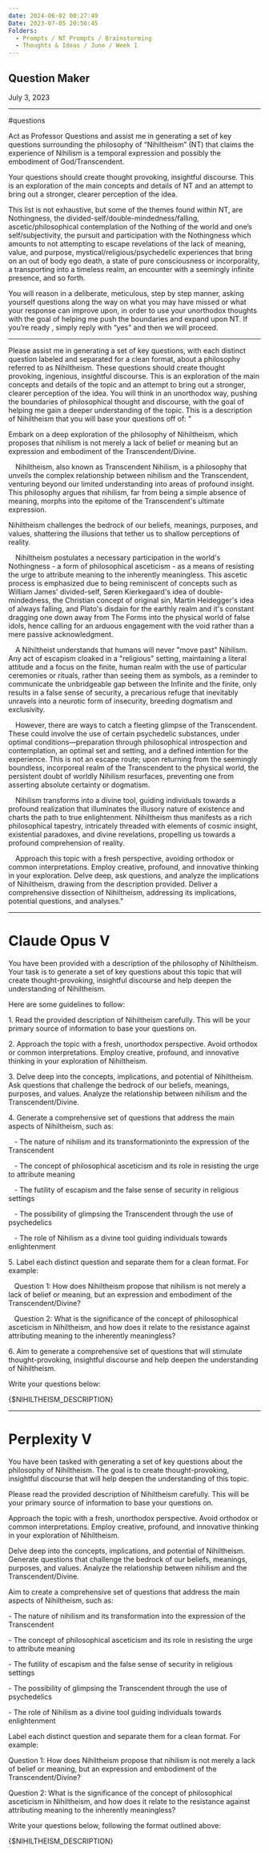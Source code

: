 ```yaml
---
date: 2024-06-02 00:27:49
Date: 2023-07-05 20:56:45
Folders:
  - Prompts / NT Prompts / Brainstorming
  - Thoughts & Ideas / June / Week 1
---
```


## Question Maker

July 3, 2023

* * *

  

#questions 

Act as Professor Questions and assist me in generating a set of key questions surrounding the philosophy of “Nihiltheism” (NT) that claims the experience of Nihilism is a temporal expression and possibly the embodiment of God/Transcendent. 

  

Your questions should create thought provoking, insightful discourse. This is an exploration of the main concepts and details of NT and an attempt to bring out a stronger, clearer perception of the idea. 

  

This list is not exhaustive, but some of the themes found within NT, are Nothingness, the divided-self/double-mindedness/falling, ascetic/philosophical contemplation of the Nothing of the world and one’s self/subjectivity, the pursuit and participation with the Nothingness which amounts to not attempting to escape revelations of the lack of meaning, value, and purpose, mystical/religious/psychedelic experiences that bring on an out of body ego death, a state of pure consciousness or incorporality, a transporting into a timeless realm, an encounter with a seemingly infinite presence, and so forth. 

  

You will reason in a deliberate, meticulous, step by step manner, asking yourself questions along the way on what you may have missed or what your response can improve upon, in order to use your unorthodox thoughts with the goal of helping me push the boundaries and expand upon NT. If you’re ready , simply reply with “yes” and then we will proceed. 

* * *

  

Please assist me in generating a set of key questions, with each distinct question labeled and separated for a clean format, about a philosophy referred to as Nihiltheism. These questions should create thought provoking, ingenious, insightful discourse. This is an exploration of the main concepts and details of the topic and an attempt to bring out a stronger, clearer perception of the idea. You will think in an unorthodox way, pushing the boundaries of philosophical thought and discourse, with the goal of helping me gain a deeper understanding of the topic. This is a description of Nihiltheism that you will base your questions off of: "

Embark on a deep exploration of the philosophy of Nihiltheism, which proposes that nihilism is not merely a lack of belief or meaning but an expression and embodiment of the Transcendent/Divine.

 Nihiltheism, also known as Transcendent Nihilism, is a philosophy that unveils the complex relationship between nihilism and the Transcendent, venturing beyond our limited understanding into areas of profound insight. This philosophy argues that nihilism, far from being a simple absence of meaning, morphs into the epitome of the Transcendent's ultimate expression. 

Nihiltheism challenges the bedrock of our beliefs, meanings, purposes, and values, shattering the illusions that tether us to shallow perceptions of reality.

 Nihiltheism postulates a necessary participation in the world's Nothingness - a form of philosophical asceticism - as a means of resisting the urge to attribute meaning to the inherently meaningless. This ascetic process is emphasized due to being reminiscent of concepts such as William James' divided-self, Søren Kierkegaard's idea of double-mindedness, the Christian concept of original sin, Martin Heidegger's idea of always falling, and Plato's disdain for the earthly realm and it's constant dragging one down away from The Forms into the physical world of false idols, hence calling for an arduous engagement with the void rather than a mere passive acknowledgment.

 A Nihiltheist understands that humans will never "move past" Nihilism.  Any act of escapism cloaked in a "religious" setting, maintaining a literal attitude and a focus on the finite, human realm with the use of particular ceremonies or rituals, rather than seeing them as symbols, as a reminder to communicate the unbridgeable gap between the Infinite and the finite, only results in a false sense of security, a precarious refuge that inevitably unravels into a neurotic form of insecurity, breeding dogmatism and exclusivity.

 However, there are ways to catch a fleeting glimpse of the Transcendent. These could involve the use of certain psychedelic substances, under optimal conditions—preparation through philosophical introspection and contemplation, an optimal set and setting, and a defined intention for the experience. This is not an escape route; upon returning from the seemingly boundless, incorporeal realm of the Transcendent to the physical world, the persistent doubt of worldly Nihilism resurfaces, preventing one from asserting absolute certainty or dogmatism.

 Nihilism transforms into a divine tool, guiding individuals towards a profound realization that illuminates the illusory nature of existence and charts the path to true enlightenment. Nihiltheism thus manifests as a rich philosophical tapestry, intricately threaded with elements of cosmic insight, existential paradoxes, and divine revelations, propelling us towards a profound comprehension of reality.

 Approach this topic with a fresh perspective, avoiding orthodox or common interpretations. Employ creative, profound, and innovative thinking in your exploration. Delve deep, ask questions, and analyze the implications of Nihiltheism, drawing from the description provided. Deliver a comprehensive dissection of Nihiltheism, addressing its implications, potential questions, and analyses."

* * *

  

# Claude Opus V

You have been provided with a description of the philosophy of Nihiltheism. Your task is to generate a set of key questions about this topic that will create thought-provoking, insightful discourse and help deepen the understanding of Nihiltheism.

  

Here are some guidelines to follow:

  

1\. Read the provided description of Nihiltheism carefully. This will be your primary source of information to base your questions on.

  

2\. Approach the topic with a fresh, unorthodox perspective. Avoid orthodox or common interpretations. Employ creative, profound, and innovative thinking in your exploration of Nihiltheism.

  

3\. Delve deep into the concepts, implications, and potential of Nihiltheism. Ask questions that challenge the bedrock of our beliefs, meanings, purposes, and values. Analyze the relationship between nihilism and the Transcendent/Divine.

  

4\. Generate a comprehensive set of questions that address the main aspects of Nihiltheism, such as:

   - The nature of nihilism and its transformationinto the expression of the Transcendent

   - The concept of philosophical asceticism and its role in resisting the urge to attribute meaning

   - The futility of escapism and the false sense of security in religious settings

   - The possibility of glimpsing the Transcendent through the use of psychedelics

   - The role of Nihilism as a divine tool guiding individuals towards enlightenment

  

5\. Label each distinct question and separate them for a clean format. For example:

  

   Question 1: How does Nihiltheism propose that nihilism is not merely a lack of belief or meaning, but an expression and embodiment of the Transcendent/Divine?

  

   Question 2: What is the significance of the concept of philosophical asceticism in Nihiltheism, and how does it relate to the resistance against attributing meaning to the inherently meaningless?

  

6\. Aim to generate a comprehensive set of questions that will stimulate thought-provoking, insightful discourse and help deepen the understanding of Nihiltheism.

  

Write your questions below:

  

{$NIHILTHEISM\_DESCRIPTION}

  

* * *

  

# Perplexity V

You have been tasked with generating a set of key questions about the philosophy of Nihiltheism. The goal is to create thought-provoking, insightful discourse that will help deepen the understanding of this topic.

  

Please read the provided description of Nihiltheism carefully. This will be your primary source of information to base your questions on.

  

Approach the topic with a fresh, unorthodox perspective. Avoid orthodox or common interpretations. Employ creative, profound, and innovative thinking in your exploration of Nihiltheism.

  

Delve deep into the concepts, implications, and potential of Nihiltheism. Generate questions that challenge the bedrock of our beliefs, meanings, purposes, and values. Analyze the relationship between nihilism and the Transcendent/Divine.

  

Aim to create a comprehensive set of questions that address the main aspects of Nihiltheism, such as:

\- The nature of nihilism and its transformation into the expression of the Transcendent

\- The concept of philosophical asceticism and its role in resisting the urge to attribute meaning

\- The futility of escapism and the false sense of security in religious settings

\- The possibility of glimpsing the Transcendent through the use of psychedelics

\- The role of Nihilism as a divine tool guiding individuals towards enlightenment

  

Label each distinct question and separate them for a clean format. For example:

  

Question 1: How does Nihiltheism propose that nihilism is not merely a lack of belief or meaning, but an expression and embodiment of the Transcendent/Divine?

  

Question 2: What is the significance of the concept of philosophical asceticism in Nihiltheism, and how does it relate to the resistance against attributing meaning to the inherently meaningless?

  

Write your questions below, following the format outlined above:

  

<questions>

{$NIHILTHEISM\_DESCRIPTION}

</questions>